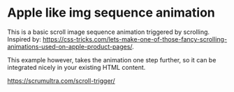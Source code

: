 # Apple like img sequence animation

This is a basic scroll image sequence animation triggered by scrolling.
Inspired by: https://css-tricks.com/lets-make-one-of-those-fancy-scrolling-animations-used-on-apple-product-pages/.

This example however, takes the animation one step further, so it can be integrated nicely in your existing HTML content.

https://scrumultra.com/scroll-trigger/
